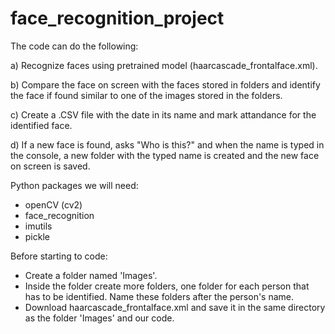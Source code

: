 # face_recognition_project
The code can do the following:


a) Recognize faces using pretrained model (haarcascade_frontalface.xml).

b) Compare the face on screen with the faces stored in folders and identify the face if found similar to one of the images stored in the folders. 

c) Create a .CSV file with the date in its name and mark attandance for the identified face.

d) If a new face is found, asks "Who is this?" and when the name is typed in the console, a new folder with the typed name is created and the new face on screen is saved.

Python packages we will need:
- openCV (cv2)
- face_recognition
- imutils
- pickle

Before starting to code:
- Create a folder named 'Images'.
- Inside the folder create more folders, one folder for each person that has to be identified. Name these folders after the person's name.
- Download haarcascade_frontalface.xml and save it in the same directory as the folder 'Images' and our code.

